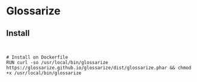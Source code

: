 # Glossarize


## Install

```


# Install on Dockerfile
RUN curl -so /usr/local/bin/glossarize https://glossarize.github.io/glossarize/dist/glossarize.phar && chmod +x /usr/local/bin/glossarize
```
